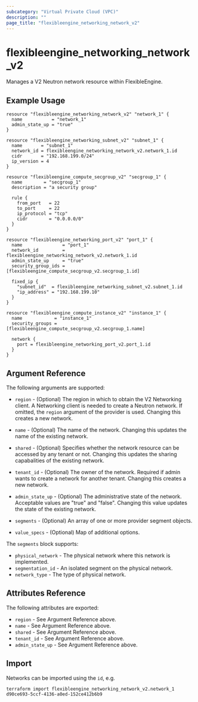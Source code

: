 ```yaml
---
subcategory: "Virtual Private Cloud (VPC)"
description: ""
page_title: "flexibleengine_networking_network_v2"
---
```


# flexibleengine_networking_network_v2

Manages a V2 Neutron network resource within FlexibleEngine.

## Example Usage

```hcl
resource "flexibleengine_networking_network_v2" "network_1" {
  name           = "network_1"
  admin_state_up = "true"
}

resource "flexibleengine_networking_subnet_v2" "subnet_1" {
  name       = "subnet_1"
  network_id = flexibleengine_networking_network_v2.network_1.id
  cidr       = "192.168.199.0/24"
  ip_version = 4
}

resource "flexibleengine_compute_secgroup_v2" "secgroup_1" {
  name        = "secgroup_1"
  description = "a security group"

  rule {
    from_port   = 22
    to_port     = 22
    ip_protocol = "tcp"
    cidr        = "0.0.0.0/0"
  }
}

resource "flexibleengine_networking_port_v2" "port_1" {
  name               = "port_1"
  network_id         = flexibleengine_networking_network_v2.network_1.id
  admin_state_up     = "true"
  security_group_ids = [flexibleengine_compute_secgroup_v2.secgroup_1.id]

  fixed_ip {
    "subnet_id"  = flexibleengine_networking_subnet_v2.subnet_1.id
    "ip_address" = "192.168.199.10"
  }
}

resource "flexibleengine_compute_instance_v2" "instance_1" {
  name            = "instance_1"
  security_groups = [flexibleengine_compute_secgroup_v2.secgroup_1.name]

  network {
    port = flexibleengine_networking_port_v2.port_1.id
  }
}
```

## Argument Reference

The following arguments are supported:

* `region` - (Optional) The region in which to obtain the V2 Networking client.
    A Networking client is needed to create a Neutron network. If omitted, the
    `region` argument of the provider is used. Changing this creates a new
    network.

* `name` - (Optional) The name of the network. Changing this updates the name of
    the existing network.

* `shared` - (Optional)  Specifies whether the network resource can be accessed
    by any tenant or not. Changing this updates the sharing capabalities of the
    existing network.

* `tenant_id` - (Optional) The owner of the network. Required if admin wants to
    create a network for another tenant. Changing this creates a new network.

* `admin_state_up` - (Optional) The administrative state of the network.
    Acceptable values are "true" and "false". Changing this value updates the
    state of the existing network.

* `segments` - (Optional) An array of one or more provider segment objects.

* `value_specs` - (Optional) Map of additional options.

The `segments` block supports:

* `physical_network` - The physical network where this network is implemented.
* `segmentation_id` - An isolated segment on the physical network.
* `network_type` - The type of physical network.

## Attributes Reference

The following attributes are exported:

* `region` - See Argument Reference above.
* `name` - See Argument Reference above.
* `shared` - See Argument Reference above.
* `tenant_id` - See Argument Reference above.
* `admin_state_up` - See Argument Reference above.

## Import

Networks can be imported using the `id`, e.g.

```shell
terraform import flexibleengine_networking_network_v2.network_1 d90ce693-5ccf-4136-a0ed-152ce412b6b9
```
